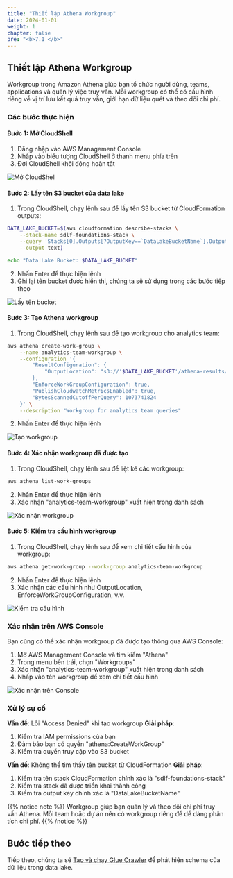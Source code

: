```yaml
---
title: "Thiết lập Athena Workgroup"
date: 2024-01-01
weight: 1
chapter: false
pre: "<b>7.1 </b>"
---
```


## Thiết lập Athena Workgroup

Workgroup trong Amazon Athena giúp bạn tổ chức người dùng, teams, applications và quản lý việc truy vấn. Mỗi workgroup có thể có cấu hình riêng về vị trí lưu kết quả truy vấn, giới hạn dữ liệu quét và theo dõi chi phí.

### Các bước thực hiện

#### Bước 1: Mở CloudShell

1. Đăng nhập vào AWS Management Console
2. Nhấp vào biểu tượng CloudShell ở thanh menu phía trên
3. Đợi CloudShell khởi động hoàn tất

![Mở CloudShell](../../../../static/images/7/1/7.1.1_open_cloudshell.png?width=40pc)

#### Bước 2: Lấy tên S3 bucket của data lake

1. Trong CloudShell, chạy lệnh sau để lấy tên S3 bucket từ CloudFormation outputs:

```bash
DATA_LAKE_BUCKET=$(aws cloudformation describe-stacks \
    --stack-name sdlf-foundations-stack \
    --query 'Stacks[0].Outputs[?OutputKey==`DataLakeBucketName`].OutputValue' \
    --output text)

echo "Data Lake Bucket: $DATA_LAKE_BUCKET"
```

2. Nhấn Enter để thực hiện lệnh
3. Ghi lại tên bucket được hiển thị, chúng ta sẽ sử dụng trong các bước tiếp theo

![Lấy tên bucket](../../../../static/images/7/1/7.1.2_get_bucket_name.png?width=40pc)

#### Bước 3: Tạo Athena workgroup

1. Trong CloudShell, chạy lệnh sau để tạo workgroup cho analytics team:

```bash
aws athena create-work-group \
    --name analytics-team-workgroup \
    --configuration '{
        "ResultConfiguration": {
            "OutputLocation": "s3://'$DATA_LAKE_BUCKET'/athena-results/analytics-team/"
        },
        "EnforceWorkGroupConfiguration": true,
        "PublishCloudwatchMetricsEnabled": true,
        "BytesScannedCutoffPerQuery": 1073741824
    }' \
    --description "Workgroup for analytics team queries"
```

2. Nhấn Enter để thực hiện lệnh

![Tạo workgroup](../../../../static/images/7/1/7.1.3_create_workgroup.png?width=40pc)

#### Bước 4: Xác nhận workgroup đã được tạo

1. Trong CloudShell, chạy lệnh sau để liệt kê các workgroup:

```bash
aws athena list-work-groups
```

2. Nhấn Enter để thực hiện lệnh
3. Xác nhận "analytics-team-workgroup" xuất hiện trong danh sách

![Xác nhận workgroup](../../../../static/images/7/1/7.1.4_verify_workgroup.png?width=40pc)

#### Bước 5: Kiểm tra cấu hình workgroup

1. Trong CloudShell, chạy lệnh sau để xem chi tiết cấu hình của workgroup:

```bash
aws athena get-work-group --work-group analytics-team-workgroup
```

2. Nhấn Enter để thực hiện lệnh
3. Xác nhận các cấu hình như OutputLocation, EnforceWorkGroupConfiguration, v.v.

![Kiểm tra cấu hình](../../../../static/images/7/1/7.1.5_check_config.png?width=40pc)

### Xác nhận trên AWS Console

Bạn cũng có thể xác nhận workgroup đã được tạo thông qua AWS Console:

1. Mở AWS Management Console và tìm kiếm "Athena"
2. Trong menu bên trái, chọn "Workgroups"
3. Xác nhận "analytics-team-workgroup" xuất hiện trong danh sách
4. Nhấp vào tên workgroup để xem chi tiết cấu hình

![Xác nhận trên Console](../../../../static/images/7/1/7.1.6_console_verification.png?width=40pc)

### Xử lý sự cố

**Vấn đề**: Lỗi "Access Denied" khi tạo workgroup
**Giải pháp**:
1. Kiểm tra IAM permissions của bạn
2. Đảm bảo bạn có quyền "athena:CreateWorkGroup"
3. Kiểm tra quyền truy cập vào S3 bucket

**Vấn đề**: Không thể tìm thấy tên bucket từ CloudFormation
**Giải pháp**:
1. Kiểm tra tên stack CloudFormation chính xác là "sdlf-foundations-stack"
2. Kiểm tra stack đã được triển khai thành công
3. Kiểm tra output key chính xác là "DataLakeBucketName"

{{% notice note %}}
Workgroup giúp bạn quản lý và theo dõi chi phí truy vấn Athena. Mỗi team hoặc dự án nên có workgroup riêng để dễ dàng phân tích chi phí.
{{% /notice %}}

## Bước tiếp theo

Tiếp theo, chúng ta sẽ [Tạo và chạy Glue Crawler](../2-create-crawler) để phát hiện schema của dữ liệu trong data lake.
